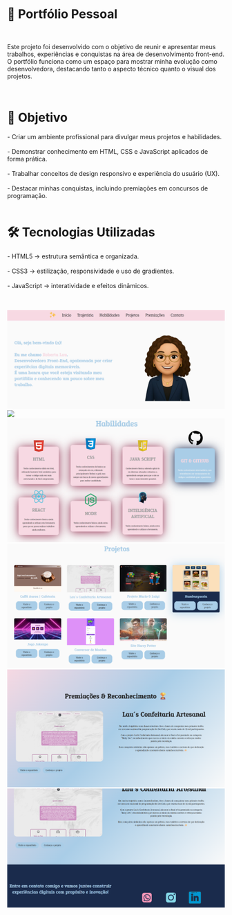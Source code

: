 <h1>📌 Portfólio Pessoal</h1>
<br>
<p>
  Este projeto foi desenvolvido com o objetivo de reunir e apresentar meus trabalhos, experiências e conquistas na área de desenvolvimento front-end. 
  O portfólio funciona como um espaço para mostrar minha evolução como desenvolvedora, destacando tanto o aspecto técnico quanto o visual dos projetos.
</p>
<br>

<h1>🎯 Objetivo</h1>
<p>
- Criar um ambiente profissional para divulgar meus projetos e habilidades.<br>
  <br>
- Demonstrar conhecimento em HTML, CSS e JavaScript aplicados de forma prática.<br>
<br>
- Trabalhar conceitos de design responsivo e experiência do usuário (UX).<br>
<br>
- Destacar minhas conquistas, incluindo premiações em concursos de programação.<br>
  <br
</p>

<h1>🛠️ Tecnologias Utilizadas</h1>

<p>
- HTML5 → estrutura semântica e organizada.<br>
  <br>
- CSS3 → estilização, responsividade e uso de gradientes.<br>
<br>
- JavaScript → interatividade e efeitos dinâmicos.<br>
</p>
<br>
<br>
<img src="https://github.com/Roberta2205/Portifolio/blob/master/assets/Portifolio%20-%20home.png?raw=true"><br>
<img src="https://github.com/Roberta2205/Portifolio/blob/master/assets/Portif%C3%B3lio%20-%20trajetoria.png?raw=true"><br>
<img src="https://github.com/Roberta2205/Portifolio/blob/master/assets/Portifolio%20-%20habilidades.png?raw=true"><br>
<img src="https://github.com/Roberta2205/Portifolio/blob/master/assets/Portifolio%20-%20projetos.png?raw=true"><br>
<img src="https://github.com/Roberta2205/Portifolio/blob/master/assets/portifolio%20-%20premiacoes.png?raw=true"><br>
<img src="https://github.com/Roberta2205/Portifolio/blob/master/assets/portifolio%20-%20rodape.png?raw=true"><br>
